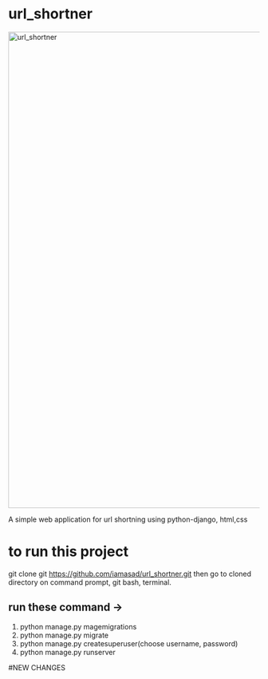 # url_shortner
<img width="954" alt="url_shortner" src="https://user-images.githubusercontent.com/44978373/132344764-77ff43ec-5fe5-48c1-8bd1-7ea5c6dcb930.png">

A simple web application for url shortning using python-django, html,css

# to run this project 
 git clone git https://github.com/iamasad/url_shortner.git
 then go to cloned directory on command prompt, git bash, terminal.

## run these command -> 
1. python manage.py magemigrations
2. python manage.py migrate
3. python manage.py createsuperuser(choose username, password)
4. python manage.py runserver

#NEW CHANGES
